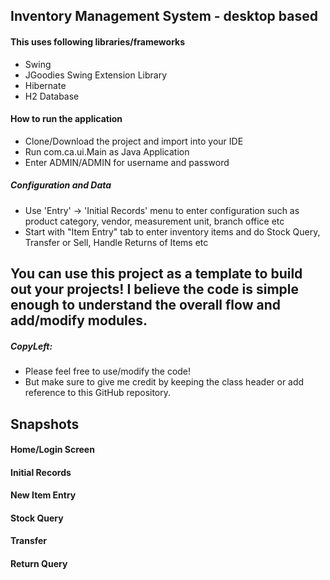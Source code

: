 ## Inventory Management System - desktop based 

#### This uses following libraries/frameworks
- Swing 
- JGoodies Swing Extension Library
- Hibernate 
- H2 Database 

#### How to run the application
- Clone/Download the project and import into your IDE
- Run com.ca.ui.Main as Java Application
- Enter ADMIN/ADMIN for username and password

##### Configuration and Data
- Use 'Entry' -> 'Initial Records' menu to enter configuration such as  product category, vendor, measurement unit, branch office etc
- Start with "Item Entry" tab to enter inventory items and do Stock Query, Transfer or Sell, Handle Returns of Items etc

## You can use this project as a template to build out your projects! I believe the code is simple enough to understand the overall flow and add/modify modules.


##### CopyLeft:
- Please feel free to use/modify the code! 
- But make sure to give me credit by keeping the class header or add reference to this GitHub repository.
  

## Snapshots

#### Home/Login Screen
<!-- ![](snapshots/home-login.png) -->


####   Initial Records
<!-- ![](snapshots/initial-records.png) -->


####   New Item Entry
<!-- ![](snapshots/new-item.png) -->


####   Stock Query
<!-- ![](snapshots/stock-query.png) -->


####   Transfer
<!-- ![](snapshots/transfer.png) -->


####   Return Query
<!-- ![](snapshots/return-query.png) -->

